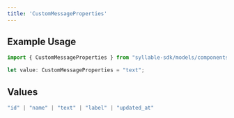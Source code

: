 ```yaml
---
title: 'CustomMessageProperties'
---
```


## Example Usage

```typescript
import { CustomMessageProperties } from "syllable-sdk/models/components";

let value: CustomMessageProperties = "text";
```

## Values

```typescript
"id" | "name" | "text" | "label" | "updated_at"
```